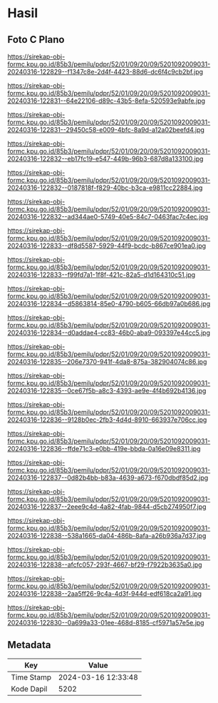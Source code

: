 # Hasil

## Foto C Plano

https://sirekap-obj-formc.kpu.go.id/85b3/pemilu/pdpr/52/01/09/20/09/5201092009031-20240316-122829--f1347c8e-2d4f-4423-88d6-dc6f4c9cb2bf.jpg

https://sirekap-obj-formc.kpu.go.id/85b3/pemilu/pdpr/52/01/09/20/09/5201092009031-20240316-122831--64e22106-d89c-43b5-8efa-520593e9abfe.jpg

https://sirekap-obj-formc.kpu.go.id/85b3/pemilu/pdpr/52/01/09/20/09/5201092009031-20240316-122831--29450c58-e009-4bfc-8a9d-a12a02beefd4.jpg

https://sirekap-obj-formc.kpu.go.id/85b3/pemilu/pdpr/52/01/09/20/09/5201092009031-20240316-122832--eb17fc19-e547-449b-96b3-687d8a133100.jpg

https://sirekap-obj-formc.kpu.go.id/85b3/pemilu/pdpr/52/01/09/20/09/5201092009031-20240316-122832--0187818f-f829-40bc-b3ca-e9811cc22884.jpg

https://sirekap-obj-formc.kpu.go.id/85b3/pemilu/pdpr/52/01/09/20/09/5201092009031-20240316-122832--ad344ae0-5749-40e5-84c7-0463fac7c4ec.jpg

https://sirekap-obj-formc.kpu.go.id/85b3/pemilu/pdpr/52/01/09/20/09/5201092009031-20240316-122833--df8d5587-5929-44f9-bcdc-b867ce901ea0.jpg

https://sirekap-obj-formc.kpu.go.id/85b3/pemilu/pdpr/52/01/09/20/09/5201092009031-20240316-122833--f99fd7a1-1f8f-421c-82a5-d1d164310c51.jpg

https://sirekap-obj-formc.kpu.go.id/85b3/pemilu/pdpr/52/01/09/20/09/5201092009031-20240316-122834--d5863814-85e0-4790-b605-66db97a0b686.jpg

https://sirekap-obj-formc.kpu.go.id/85b3/pemilu/pdpr/52/01/09/20/09/5201092009031-20240316-122834--d0addae4-cc83-46b0-aba9-093397e44cc5.jpg

https://sirekap-obj-formc.kpu.go.id/85b3/pemilu/pdpr/52/01/09/20/09/5201092009031-20240316-122835--206e7370-941f-4da8-875a-382904074c86.jpg

https://sirekap-obj-formc.kpu.go.id/85b3/pemilu/pdpr/52/01/09/20/09/5201092009031-20240316-122835--0ce67f5b-a8c3-4393-ae9e-4f4b692b4136.jpg

https://sirekap-obj-formc.kpu.go.id/85b3/pemilu/pdpr/52/01/09/20/09/5201092009031-20240316-122836--9128b0ec-2fb3-4d4d-8910-663937e706cc.jpg

https://sirekap-obj-formc.kpu.go.id/85b3/pemilu/pdpr/52/01/09/20/09/5201092009031-20240316-122836--ffde71c3-e0bb-419e-bbda-0a16e09e8311.jpg

https://sirekap-obj-formc.kpu.go.id/85b3/pemilu/pdpr/52/01/09/20/09/5201092009031-20240316-122837--0d82b4bb-b83a-4639-a673-f670dbdf85d2.jpg

https://sirekap-obj-formc.kpu.go.id/85b3/pemilu/pdpr/52/01/09/20/09/5201092009031-20240316-122837--2eee9c4d-4a82-4fab-9844-d5cb274950f7.jpg

https://sirekap-obj-formc.kpu.go.id/85b3/pemilu/pdpr/52/01/09/20/09/5201092009031-20240316-122838--538a1665-da04-486b-8afa-a26b936a7d37.jpg

https://sirekap-obj-formc.kpu.go.id/85b3/pemilu/pdpr/52/01/09/20/09/5201092009031-20240316-122838--afcfc057-293f-4667-bf29-f7922b3635a0.jpg

https://sirekap-obj-formc.kpu.go.id/85b3/pemilu/pdpr/52/01/09/20/09/5201092009031-20240316-122838--2aa5ff26-9c4a-4d3f-944d-edf618ca2a91.jpg

https://sirekap-obj-formc.kpu.go.id/85b3/pemilu/pdpr/52/01/09/20/09/5201092009031-20240316-122830--0a699a33-01ee-468d-8185-cf5971a57e5e.jpg


## Metadata

| Key        | Value               |
| ---------- | ------------------- |
| Time Stamp | 2024-03-16 12:33:48 |
| Kode Dapil | 5202                |



